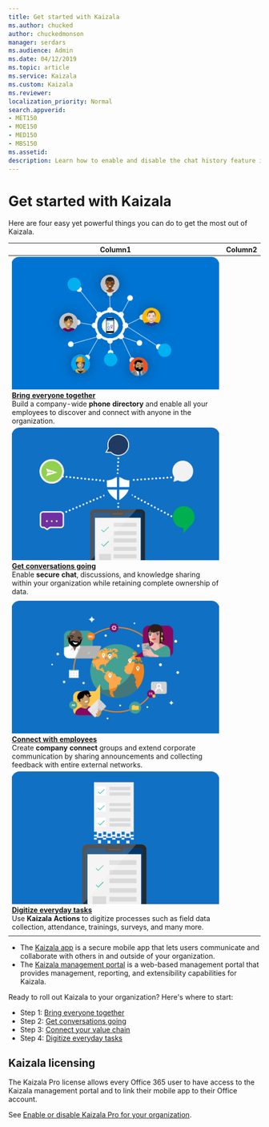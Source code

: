 ```yaml
---
title: Get started with Kaizala
ms.author: chucked
author: chuckedmonson
manager: serdars
ms.audience: Admin
ms.date: 04/12/2019
ms.topic: article
ms.service: Kaizala
ms.custom: Kaizala
ms.reviewer: 
localization_priority: Normal
search.appverid:
- MET150
- MOE150
- MED150
- MBS150
ms.assetid: 
description: Learn how to enable and disable the chat history feature in Kaizala.
---
```


# Get started with Kaizala

Here are four easy yet powerful things you can do to get the most out of Kaizala.


|Column1  |Column2  |
|---------|---------|
|![Image of Bring Everyone Together](media/bring-everyone-together.png) <br> **[Bring everyone together](bring-everyone-together.md)** <br> Build a company-wide **phone directory** and enable all your employees to discover and connect with anyone in the organization.
|![Image of Get Conversations Going](media/get-conversations-going.png) <br> **[Get conversations going](get-conversations-going.md)** <br> Enable **secure chat**, discussions, and knowledge sharing within your organization while retaining complete ownership of data.
     |
|![Image of Connect with Employees](media/connect-with-employees.png) <br> **[Connect with employees](connect-with-employees.md)** <br> Create **company connect** groups and extend corporate communication by sharing announcements and collecting feedback with entire external networks. 
 |![Image of Digitize Everyday Tasks](media/digitize-everyday-tasks.png) <br> **[Digitize everyday tasks](digitize-tasks.md)** <br> Use **Kaizala Actions** to digitize processes such as field data collection, attendance, trainings, surveys, and many more.
     |



- The [Kaizala app](kaizala.mobile.app.md) is a secure mobile app that lets users communicate and collaborate with others in and outside of your organization.
- The [Kaizala management portal](kaizala-management-portal.md) is a web-based management portal that provides management, reporting, and extensibility capabilities for Kaizala.

Ready to roll out Kaizala to your organization? Here's where to start:

- Step 1: [Bring everyone together](bring-everyone-together.md)
- Step 2: [Get conversations going](get-conversations-going.md)
- Step 3: [Connect your value chain](connect-value-chain.md)
- Step 4: [Digitize everyday tasks](digitize-tasks.md)

## Kaizala licensing

The Kaizala Pro license allows every Office 365 user to have access to the Kaizala management portal and to link their mobile app to their Office account.

See [Enable or disable Kaizala Pro for your organization](enable-disable-kaizala.md).



